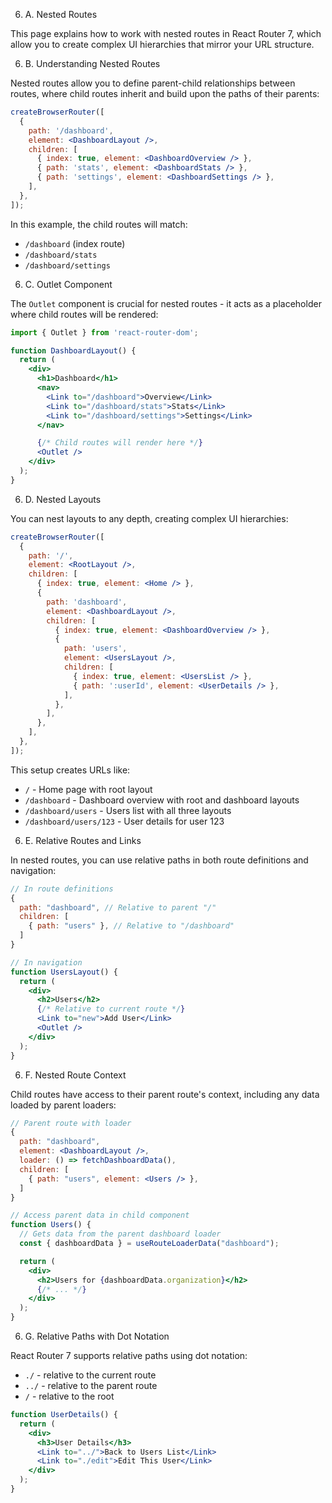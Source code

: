 6. A. Nested Routes

This page explains how to work with nested routes in React Router 7, which allow you to create complex UI hierarchies that mirror your URL structure.

6. B. Understanding Nested Routes

Nested routes allow you to define parent-child relationships between routes, where child routes inherit and build upon the paths of their parents:

```jsx
createBrowserRouter([
  {
    path: '/dashboard',
    element: <DashboardLayout />,
    children: [
      { index: true, element: <DashboardOverview /> },
      { path: 'stats', element: <DashboardStats /> },
      { path: 'settings', element: <DashboardSettings /> },
    ],
  },
]);
```

In this example, the child routes will match:

- `/dashboard` (index route)
- `/dashboard/stats`
- `/dashboard/settings`

6. C. Outlet Component

The `Outlet` component is crucial for nested routes - it acts as a placeholder where child routes will be rendered:

```jsx
import { Outlet } from 'react-router-dom';

function DashboardLayout() {
  return (
    <div>
      <h1>Dashboard</h1>
      <nav>
        <Link to="/dashboard">Overview</Link>
        <Link to="/dashboard/stats">Stats</Link>
        <Link to="/dashboard/settings">Settings</Link>
      </nav>

      {/* Child routes will render here */}
      <Outlet />
    </div>
  );
}
```

6. D. Nested Layouts

You can nest layouts to any depth, creating complex UI hierarchies:

```jsx
createBrowserRouter([
  {
    path: '/',
    element: <RootLayout />,
    children: [
      { index: true, element: <Home /> },
      {
        path: 'dashboard',
        element: <DashboardLayout />,
        children: [
          { index: true, element: <DashboardOverview /> },
          {
            path: 'users',
            element: <UsersLayout />,
            children: [
              { index: true, element: <UsersList /> },
              { path: ':userId', element: <UserDetails /> },
            ],
          },
        ],
      },
    ],
  },
]);
```

This setup creates URLs like:

- `/` - Home page with root layout
- `/dashboard` - Dashboard overview with root and dashboard layouts
- `/dashboard/users` - Users list with all three layouts
- `/dashboard/users/123` - User details for user 123

6. E. Relative Routes and Links

In nested routes, you can use relative paths in both route definitions and navigation:

```jsx
// In route definitions
{
  path: "dashboard", // Relative to parent "/"
  children: [
    { path: "users" }, // Relative to "/dashboard"
  ]
}

// In navigation
function UsersLayout() {
  return (
    <div>
      <h2>Users</h2>
      {/* Relative to current route */}
      <Link to="new">Add User</Link>
      <Outlet />
    </div>
  );
}
```

6. F. Nested Route Context

Child routes have access to their parent route's context, including any data loaded by parent loaders:

```jsx
// Parent route with loader
{
  path: "dashboard",
  element: <DashboardLayout />,
  loader: () => fetchDashboardData(),
  children: [
    { path: "users", element: <Users /> },
  ]
}

// Access parent data in child component
function Users() {
  // Gets data from the parent dashboard loader
  const { dashboardData } = useRouteLoaderData("dashboard");

  return (
    <div>
      <h2>Users for {dashboardData.organization}</h2>
      {/* ... */}
    </div>
  );
}
```

6. G. Relative Paths with Dot Notation

React Router 7 supports relative paths using dot notation:

- `./` - relative to the current route
- `../` - relative to the parent route
- `/` - relative to the root

```jsx
function UserDetails() {
  return (
    <div>
      <h3>User Details</h3>
      <Link to="../">Back to Users List</Link>
      <Link to="./edit">Edit This User</Link>
    </div>
  );
}
```
